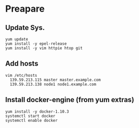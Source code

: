 
Preapare
============

Update Sys.
------------

    yum update
    yum install -y epel-release
    yum install -y vim httpie htop git

Add hosts
----------

    vim /etc/hosts
      139.59.213.115 master master.example.com
      139.59.213.138 node1 node1.example.com

Install docker-engine (from yum extras)
----------------------------------------

    yum install -y docker-1.10.3
    systemctl start docker
    systemctl enable docker
